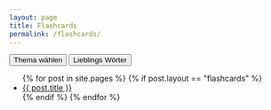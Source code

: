 ```yaml
---
layout: page
title: Flashcards
permalink: /flashcards/
---
```

<div>
    <button id="themeSelectorButton" onclick="toggleDropdown()">Thema wählen</button>
    <button id="favouritesButton" onclick="window.location.href='{{site.baseurl}}/favourites/'">Lieblings Wörter</button>
    <div id="themeDropdown" style="display:none"></div>
</div>
<ul>
{% for post in site.pages %}
    {% if post.layout == "flashcards" %}        
        <li><a href="{{site.baseurl}}{{ post.url }}">{{ post.title }}</a></li>
    {% endif %}
{% endfor %}
</ul>

<style>
    #themeSelectorButton, #favouritesButton {
        margin-bottom: 0px;
    }
    
    #themeDropdown {
        display: none;
        position: absolute;
        background-color: #f9f9f9;
        border: 1px solid #ccc;
        width: auto;
        z-index: 1;
    }
    #themeDropdown div {
        padding: 10px;
        cursor: pointer;
    }
    #themeDropdown div:hover {
        background-color: #ddd;
    }
</style>
<script>
    function toggleDropdown() {
        let dropdown = document.getElementById('themeDropdown');
        dropdown.style.display = dropdown.style.display === 'none' ? 'block' : 'none';
    }

    let pages = [];
    {% for post in site.pages %}
        {% if post.layout == "flashcards" %}
            pages.push({'title':'{{ post.title }}', 'url':'{{site.baseurl}}{{ post.url }}'});
        {% endif %}        
    {% endfor %}
    pages.forEach(page => {
        let option = document.createElement('div');
        option.innerText = page.title;
        option.dataset.url = page.url;
        option.addEventListener('click', function() {
            window.location.href = this.dataset.url;
        });
        document.getElementById('themeDropdown').appendChild(option);
    });
</script>



